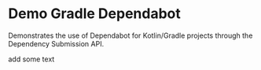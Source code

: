 # Demo Gradle Dependabot

Demonstrates the use of Dependabot for Kotlin/Gradle projects through the Dependency Submission API.

add some text

